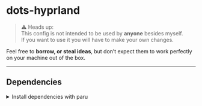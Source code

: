 # dots-hyprland

> ⚠️ Heads up:  
This config is not intended to be used by **anyone** besides myself.  
If you want to use it you will have to make your own changes.  

Feel free to **borrow, or steal ideas**, but don’t expect them to work perfectly on your machine out of the box.  

---

## Dependencies
<details>
  <summary>Install dependencies with paru</summary>

  ```bash
  paru -S btop dunst gtk4 gtk3 hyprlock hyprsunset kitty matugen ohmyposh ohmyzsh qt6ct-kde breeze-icons breeze5 breeze qt5ct-kde rofi swappy vesktop waybar yazi zsh zsh-syntax-highlighting zsh-autocomplete adw-gtk-theme pavucontrol ttf-jetbrains-mono-nerd librewolf python-pywalfox-librewolf swww grimblast-git openresolv wireguard-tools cliphist hypridle

---

## How to Use
1. Clone the repo somewhere safe:  
   ```bash
   git clone https://github.com/messieurslucky/dots-hyprland.git
